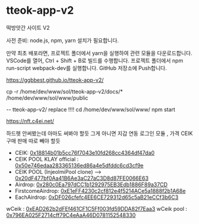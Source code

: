 # tteok-app-v2
떡방앗간 사이트 V2


사전 준비: node.js, npm, yarn 설치가 필요합니다.

만약 최초 배포라면, 프로젝트 폴더에서 yarn을 실행하여 관련 모듈을 다운로드합니다.
VSCode를 열어, Ctrl + Shift + B로 빌드를 수행합니다.
프로젝트 폴더에서 npm run-script webpack-dev를 실행합니다.
GitHub 저장소에 Push합니다.

https://ggbbest.github.io/tteok-app-v2/

cp -r /home/dev/www/sol/tteok-app-v2/docs/* /home/dev/www/sol/www/public

-- tteok-app-v2/ replace !!!!
cd /home/dev/www/sol/www/
npm start

https://nft.c4ei.net/

하드헷 안써봤는데 아마도 써봐야 할듯
그게 아니면 지갑 연동 로그인 모듈 , 가격  CEIK 구매 판매 따로 빼야 할듯

- CEIK:                 [0x18814b01b5cc76f7043e10fd268cc4364df47da0](https://v2.scope.klaytn.com/token/0x18814b01b5cc76f7043e10fd268cc4364df47da0)
- CEIK POOL KLAY official : [0x50e746edaa283365136ed86a4e5dfddc6cd3cf9e](https://klayswap.com/exchange/pool/detail/0x50e746edaa283365136ed86a4e5dfddc6cd3cf9e)
- CEIK POOL (InjeolmiPool clone) --> [0x20dF477bf0Aa41B6Ae3aC27aC3D8d87FE0066E63](https://v2.scope.klaytn.com/account/0x20dF477bf0Aa41B6Ae3aC27aC3D8d87FE0066E63?tabId=tokenBalance)
- Airdrop:              [0x280c0Ea797dCC1b1292975EB3Edb1886F89a37CD](https://v2.scope.klaytn.com/account/0x280c0Ea797dCC1b1292975EB3Edb1886F89a37CD)
- FirstcomeAirdrop:     [0xE1eFF4230c2cf812e4f5214ACe5a1888f2b1A68e](https://v2.scope.klaytn.com/account/0xE1eFF4230c2cf812e4f5214ACe5a1888f2b1A68e)
- EachAirdrop:          [0xDF026cfefc4EE6CE729312d65c5aB21eCCf3b6C3](https://v2.scope.klaytn.com/account/0xDF026cfefc4EE6CE729312d65c5aB21eCCf3b6C3)

<!-- 2022-01-09
yarn add --dev hardhat
yarn hardhat compile -->
wCeik : [0xEAD262b2dFEf461CF1C5Ff003fd59DDA82f7Eaa3](https://v2.scope.klaytn.com/account/0xEAD262b2dFEf461CF1C5Ff003fd59DDA82f7Eaa3)
wCeik pool : [0x796EA025F2714cff79C4eAaA46D0781152548330](https://v2.scope.klaytn.com/account/0x796EA025F2714cff79C4eAaA46D0781152548330)
